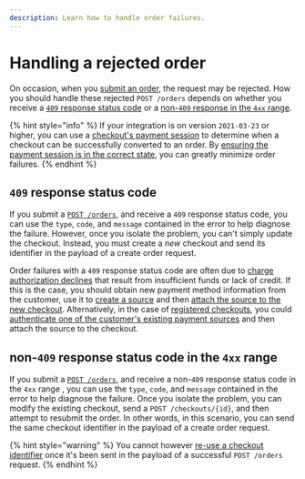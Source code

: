 ```yaml
---
description: Learn how to handle order failures.
---
```


# Handling a rejected order

On occasion, when you [submit an order](creating-and-updating-an-order.md#creating-an-order-with-the-checkout-identifier), the request may be rejected. How you should handle these rejected `POST /orders` depends on whether you receive a [`409` response status code](resubmitting-an-order.md#409-response-status-code) or a [non-`409` response in the `4xx` range](resubmitting-an-order.md#non-409-response-status-code-in-the-4xx-range).

{% hint style="info" %}
If your integration is on version `2021-03-23` or higher, you can use a [checkout's payment session](../integration-options/checkouts/creating-checkouts/payment-sessions.md#how-to-determine-when-to-create-an-order) to determine when a checkout can be successfully converted to an order. By [ensuring the payment session is in the correct state](../integration-options/checkouts/creating-checkouts/payment-sessions.md#session-state), you can greatly minimize order failures.
{% endhint %}

## `409` response status code

If you submit a [`POST /orders`](https://www.digitalriver.com/docs/digital-river-api-reference/#operation/createOrders), and receive a `409` response status code, you can use the `type`, `code`, and `message` contained in the error to help diagnose the failure. However, once you isolate the problem, you can't simply update the checkout. Instead, you must create a _new_ checkout and send its identifier in the payload of a create order request.

Order failures with a `409` response status code are often due to [charge authorization declines](../payments/authorization-declines.md) that result from insufficient funds or lack of credit. If this is the case, you should obtain new payment method information from the customer, use it to [create a source](../payments/payment-sources/using-the-source-identifier.md#creating-payment-sources) and then [attach the source to the new checkout](../payments/payment-sources/using-the-source-identifier.md#attaching-sources-to-checkouts). Alternatively, in the case of [registered checkouts](../integration-options/checkouts/creating-checkouts/using-the-checkout-identifier.md#registered-checkouts-or-invoices), you could [authenticate one of the customer's existing payment sources](../payments/payment-sources/using-the-source-identifier.md#authenticating-sources) and then attach the source to the checkout.

## non-`409` response status code in the `4xx` range

If you submit a [`POST /orders`](https://www.digitalriver.com/docs/digital-river-api-reference/#operation/createOrders), and receive a non-`409` response status code in the `4xx` range , you can use the `type`, `code`, and `message` contained in the error to help diagnose the failure. Once you isolate the problem, you can modify the existing checkout, send a `POST /checkouts/{id}`, and then attempt to resubmit the order. In other words, in this scenario, you can send the same checkout identifier in the payload of a create order request.

{% hint style="warning" %}
You cannot however [re-use a checkout identifier](creating-and-updating-an-order.md#reusing-the-checkout-identifier) once it's been sent in the payload of a successful `POST /orders` request.
{% endhint %}

